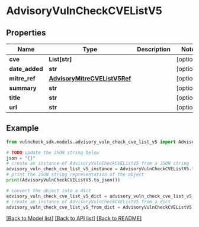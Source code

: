 # AdvisoryVulnCheckCVEListV5


## Properties

Name | Type | Description | Notes
------------ | ------------- | ------------- | -------------
**cve** | **List[str]** |  | [optional] 
**date_added** | **str** |  | [optional] 
**mitre_ref** | [**AdvisoryMitreCVEListV5Ref**](AdvisoryMitreCVEListV5Ref.md) |  | [optional] 
**summary** | **str** |  | [optional] 
**title** | **str** |  | [optional] 
**url** | **str** |  | [optional] 

## Example

```python
from vulncheck_sdk.models.advisory_vuln_check_cve_list_v5 import AdvisoryVulnCheckCVEListV5

# TODO update the JSON string below
json = "{}"
# create an instance of AdvisoryVulnCheckCVEListV5 from a JSON string
advisory_vuln_check_cve_list_v5_instance = AdvisoryVulnCheckCVEListV5.from_json(json)
# print the JSON string representation of the object
print(AdvisoryVulnCheckCVEListV5.to_json())

# convert the object into a dict
advisory_vuln_check_cve_list_v5_dict = advisory_vuln_check_cve_list_v5_instance.to_dict()
# create an instance of AdvisoryVulnCheckCVEListV5 from a dict
advisory_vuln_check_cve_list_v5_from_dict = AdvisoryVulnCheckCVEListV5.from_dict(advisory_vuln_check_cve_list_v5_dict)
```
[[Back to Model list]](../README.md#documentation-for-models) [[Back to API list]](../README.md#documentation-for-api-endpoints) [[Back to README]](../README.md)


